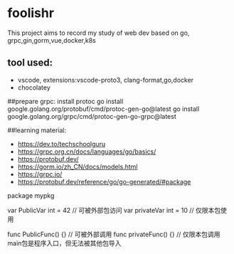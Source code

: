 # foolishr

This project aims to record my study of web dev based on go, grpc,gin,gorm,vue,docker,k8s


## tool used:
- vscode, extensions:vscode-proto3, clang-format,go,docker
- chocolatey


##prepare grpc:
install protoc
go install google.golang.org/protobuf/cmd/protoc-gen-go@latest
go install google.golang.org/grpc/cmd/protoc-gen-go-grpc@latest

##learning material:
- https://dev.to/techschoolguru
- https://grpc.org.cn/docs/languages/go/basics/
- https://protobuf.dev/
- https://gorm.io/zh_CN/docs/models.html
- https://grpc.io/
- https://protobuf.dev/reference/go/go-generated/#package

package mypkg 

var PublicVar int = 42  // 可被外部包访问 
var privateVar int = 10  // 仅限本包使用 

func PublicFunc() {}     // 可被外部调用 
func privateFunc() {}    // 仅限本包调用 
main包是程序入口，但无法被其他包导入